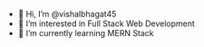 - 👋 Hi, I’m @vishalbhagat45
- 👀 I’m interested in Full Stack Web Development
- 🌱 I’m currently learning MERN Stack

<!---
vishalbhagat45/vishalbhagat45 is a ✨ special ✨ repository because its `README.md` (this file) appears on your GitHub profile.
You can click the Preview link to take a look at your changes.
--->
